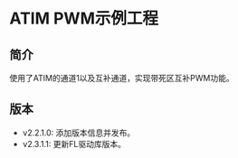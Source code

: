 # ATIM PWM示例工程
## 简介
使用了ATIM的通道1以及互补通道，实现带死区互补PWM功能。

## 版本
- v2.2.1.0: 添加版本信息并发布。
- v2.3.1.1: 更新FL驱动库版本。
